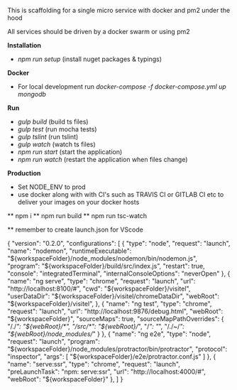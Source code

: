 This is scaffolding for a single micro service with docker and pm2 under the hood

All services should be driven by a docker swarm or using pm2 
 
**Installation** 
* *npm run setup* (install nuget packages & typings)

**Docker**
* For local development run  *docker-compose -f docker-compose.yml up mongodb*

**Run**

* *gulp build* (build ts files)
* *gulp test* (run mocha tests)
* *gulp tslint* (run tslint)
* *gulp watch* (watch ts files)
* *npm run start* (start the application)
* *npm run watch* (restart the application when files change)

**Production**
* Set NODE_ENV to prod 
* use docker along with with CI's such as TRAVIS CI or GITLAB CI etc to deliver your images on your docker hosts   


** npm i
** npm run build
** npm run tsc-watch

** remember to create launch.json for VScode

{
  "version": "0.2.0",
  "configurations": [
    {
      "type": "node",
      "request": "launch",
      "name": "nodemon",
      "runtimeExecutable": "${workspaceFolder}/node_modules/nodemon/bin/nodemon.js",
      "program": "${workspaceFolder}/build/src/index.js",
      "restart": true,
      "console": "integratedTerminal",
      "internalConsoleOptions": "neverOpen"
  },
    {
      "name": "ng serve",
      "type": "chrome",
      "request": "launch",
      "url": "http://localhost:8100/#",
      "cwd": "${workspaceFolder}/visitel",
      "userDataDir": "${workspaceFolder}/visitel/chromeDataDir",
      "webRoot": "${workspaceFolder}/visitel",
    },
    {
      "name": "ng test",
     "type": "chrome",
      "request": "launch",
      "url": "http://localhost:9876/debug.html",
      "webRoot": "${workspaceFolder}",
      "sourceMaps": true,
      "sourceMapPathOverrides": {
        "/./*": "${webRoot}/*",
        "/src/*": "${webRoot}/*",
        "/*": "*",
        "/./~/*": "${webRoot}/node_modules/*"
      }
    },
    {
      "name": "ng e2e",
      "type": "node",
      "request": "launch",
      "program": "${workspaceFolder}/node_modules/protractor/bin/protractor",
      "protocol": "inspector",
      "args": [
        "${workspaceFolder}/e2e/protractor.conf.js"
      ]
    },
    {
      "name": "serve:ssr",
      "type": "chrome",
      "request": "launch",
      "preLaunchTask": "npm: serve:ssr",
      "url": "http://localhost:4000/#",
      "webRoot": "${workspaceFolder}"
    },
  ]
}
